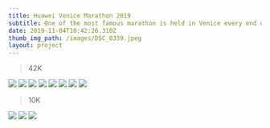 ```yaml
---
title: Huawei Venice Marathon 2019
subtitle: One of the most famous marathon is held in Venice every end of October.
date: 2019-11-04T10:42:26.310Z
thumb_img_path: /images/DSC_0339.jpeg
layout: project
---
```

> 42K

![](/images/dsc_0393.jpeg)
![](/images/dsc_0423.jpeg)
![](/images/dsc_0428.jpeg)
![](/images/dsc_0430.jpeg)
![](/images/dsc_0433.jpeg)
![](/images/dsc_0438.jpeg)
![](/images/dsc_0442.jpeg)
![](/images/dsc_0445.jpeg)

> 10K

![](/images/dsc_0338.jpeg)
![](/images/dsc_0339.jpeg)
![](/images/dsc_0341.jpeg)
